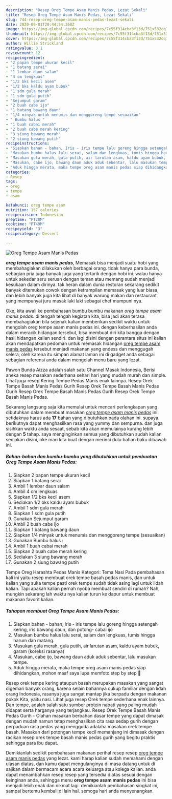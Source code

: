 ```yaml
---
description: "Resep Oreg Tempe Asam Manis Pedas, Lezat Sekali"
title: "Resep Oreg Tempe Asam Manis Pedas, Lezat Sekali"
slug: 744-resep-oreg-tempe-asam-manis-pedas-lezat-sekali
date: 2020-09-01T20:44:54.368Z
image: https://img-global.cpcdn.com/recipes/7c55f314cba3f13d/751x532cq70/oreg-tempe-asam-manis-pedas-foto-resep-utama.jpg
thumbnail: https://img-global.cpcdn.com/recipes/7c55f314cba3f13d/751x532cq70/oreg-tempe-asam-manis-pedas-foto-resep-utama.jpg
cover: https://img-global.cpcdn.com/recipes/7c55f314cba3f13d/751x532cq70/oreg-tempe-asam-manis-pedas-foto-resep-utama.jpg
author: Willie Strickland
ratingvalue: 3.1
reviewcount: 12
recipeingredient:
- "2 papan tempe ukuran kecil"
- "1 batang serai"
- "1 lembar daun salam"
- "4 cm lengkuas"
- "1/2 bks kecil asem"
- "1/2 bks kaldu ayam bubuk"
- "1 sdm gula merah"
- "1 sdm gula putih"
- "Sejumput garam"
- "2 buah cabe ijo"
- "1 batang bawang daun"
- "1/4 minyak untuk menumis dan menggoreng tempe sesuaikan"
- " Bumbu halus "
- "1 buah cabai merah"
- "2 buah cabe merah kering"
- "3 siung bawang merah"
- "2 siung bawang putih"
recipeinstructions:
- "Siapkan bahan - bahan, Iris - iris tempe lalu goreng hingga setengah kering, iris bawang daun, dan potong- cabai ijo"
- "Masukan bumbu halus lalu serai, salam dan lengkuas, tumis hingga harum dan matang."
- "Masukan gula merah, gula putih, air larutan asam, kaldu ayam bubuk, garam (koreksi rasanya)"
- "Masukan, cabe ijo, bawang daun aduk aduk sebentar, lalu masukan tempe."
- "Aduk hingga merata, maka tempe oreg asam manis pedas siap dihidangkan, mohon maaf saya lupa memfoto step by step 🙏"
categories:
- Resep
tags:
- oreg
- tempe
- asam

katakunci: oreg tempe asam 
nutrition: 157 calories
recipecuisine: Indonesian
preptime: "PT20M"
cooktime: "PT49M"
recipeyield: "3"
recipecategory: Dessert

---
```



![Oreg Tempe Asam Manis Pedas](https://img-global.cpcdn.com/recipes/7c55f314cba3f13d/751x532cq70/oreg-tempe-asam-manis-pedas-foto-resep-utama.jpg)

<b><i>oreg tempe asam manis pedas</i></b>, Memasak bisa menjadi suatu hobi yang membahagiakan dilakukan oleh berbagai orang. tidak hanya para bunda, sebagian pria juga banyak juga yang tertarik dengan hobi ini. walau hanya untuk sekedar seru seruan dengan teman atau memang sudah menjadi kesukaan dalam dirinya. tak heran dalam dunia restoran sekarang sedikit banyak ditemukan cowok dengan ketrampilan memasak yang luar biasa, dan lebih banyak juga kita lihat di banyak warung makan dan restaurant yang mempunyai juru masak laki laki sebagai chef mumpuni nya.

Oke, kita awali ke pembahasan bumbu bumbu makanan <i>oreg tempe asam manis pedas</i>. di tengah tengah kegiatan kita, bisa jadi akan terasa membahagiakan bila sejenak kalian memberikan sedikit waktu untuk mengolah oreg tempe asam manis pedas ini. dengan keberhasilan anda dalam meracik hidangan tersebut, bisa membuat diri kita bangga dengan hasil hidangan kalian sendiri. dan lagi disini dengan perantara situs ini kalian akan mendapatkan pedoman untuk memasak hidangan <u>oreg tempe asam manis pedas</u> tersebut menjadi makanan yang endess dan menggugah selera, oleh karena itu simpan alamat laman ini di gadget anda sebagai sebagian referensi anda dalam mengolah menu baru yang lezat.

Pawon Bunda Aizza adalah salah satu Channel Masak Indonesia, Berisi aneka resep masakan sederhana sehari hari yang mudah murah dan simple. Lihat juga resep Kering Tempe Pedas Manis enak lainnya. Resep Orek Tempe Basah Manis Pedas Gurih Resep Orek Tempe Basah Manis Pedas Gurih Resep Orek Tempe Basah Manis Pedas Gurih Resep Orek Tempe Basah Manis Pedas.


Sekarang langsung saja kita memulai untuk mencari perlengkapan yang dibutuhkan dalam membuat masakan <u><i>oreg tempe asam manis pedas</i></u> ini. setidaknya harus ada <b>17</b> bahan yang dibutuhkan pada olahan ini. supaya berikutnya dapat menghasilkan rasa yang yummy dan sempurna. dan juga sisihkan waktu anda sesaat, sebab kita akan memulainya kurang lebih dengan <b>5</b> tahap. saya menginginkan semua yang dibutuhkan sudah kalian sediakan disini, oke mari kita buat dengan merinci dulu bahan baku dibawah ini.

<!--inarticleads1-->

##### Bahan-bahan dan bumbu-bumbu yang dibutuhkan untuk pembuatan Oreg Tempe Asam Manis Pedas:

1. Siapkan 2 papan tempe ukuran kecil
1. Siapkan 1 batang serai
1. Ambil 1 lembar daun salam
1. Ambil 4 cm lengkuas
1. Siapkan 1/2 bks kecil asem
1. Sediakan 1/2 bks kaldu ayam bubuk
1. Ambil 1 sdm gula merah
1. Siapkan 1 sdm gula putih
1. Gunakan Sejumput garam
1. Ambil 2 buah cabe ijo
1. Siapkan 1 batang bawang daun
1. Siapkan 1/4 minyak untuk menumis dan menggoreng tempe (sesuaikan)
1. Gunakan  Bumbu halus :
1. Ambil 1 buah cabai merah
1. Siapkan 2 buah cabe merah kering
1. Sediakan 3 siung bawang merah
1. Gunakan 2 siung bawang putih


Tempe Oreg Harashta Pedas Manis Kategori: Tema Nasi Pada pembahasan kali ini yaitu resep membuat orek tempe basah pedas manis, dan untuk kalian yang suka tempe pasti orek tempe sudah tidak asing lagi untuk lidah kalian. Tapi apakah kalian pernah nyoba membuat sendiri di rumah? Nah, mungkin sekarang lah waktu nya kalian turun ke dapur untuk membuat makanan favorit kalian. 

<!--inarticleads2-->

##### Tahapan membuat Oreg Tempe Asam Manis Pedas:

1. Siapkan bahan - bahan, Iris - iris tempe lalu goreng hingga setengah kering, iris bawang daun, dan potong- cabai ijo
1. Masukan bumbu halus lalu serai, salam dan lengkuas, tumis hingga harum dan matang.
1. Masukan gula merah, gula putih, air larutan asam, kaldu ayam bubuk, garam (koreksi rasanya)
1. Masukan, cabe ijo, bawang daun aduk aduk sebentar, lalu masukan tempe.
1. Aduk hingga merata, maka tempe oreg asam manis pedas siap dihidangkan, mohon maaf saya lupa memfoto step by step 🙏


Resep orek tempe kering ataupun basah merupakan masakan yang sangat digemari banyak orang, karena selain bahannya cukup familiar dengan lidah orang Indonesia, rasanya juga sangat mantap jika berpadu dengan makanan pokok Kita, yaitu nasi. Lihat juga resep Orek tempe sederhana enak lainnya. Dan tempe, adalah salah satu sumber protein nabati yang paling mudah didapat serta harganya yang terjangkau. Resep Orek Tempe Basah Manis Pedas Gurih - Olahan masakan berbahan dasar tempe yang dapat dimasak dengan mudah namun tetap menghasilkan cita rasa sedap gurih dengan perpaduan rasa pedas yang menggoda adalaha masakan orek tempe basah. Masakan dari potongan tempe kecil memanjang ini dimasak dengan racikan resep orek tempe basah manis pedas gurih yang begitu praktis sehingga para ibu dapat. 

Demikianlah sedikit pembahasan makanan perihal resep resep <u>oreg tempe asam manis pedas</u> yang lezat. kami harap kalian sudah memahami dengan ulasan diatas, dan kamu dapat mengulanginya di masa datang untuk di sajikan dalam bermacam acara acara keluarga atau kolega kalian. anda dapat menambahkan resep resep yang tersedia diatas sesuai dengan keinginan anda, sehingga menu <b>oreg tempe asam manis pedas</b> ini bisa menjadi lebih enak dan nikmat lagi. demikianlah pembahasan singkat ini, sampai bertemu kembali di lain hal. semoga hari anda menyenangkan.
